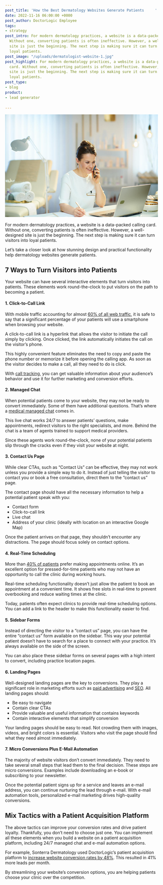```yaml
---
post_title: 'How the Best Dermatology Websites Generate Patients     '
date: 2022-11-16 06:00:00 +0000
post_author: DoctorLogic Employee
tags:
- strategy
post_intro: For modern dermatology practices, a website is a data-packed calling card.
  Without one, converting patients is often ineffective. However, a well-designed
  site is just the beginning. The next step is making sure it can turn visitors into
  loyal patients.
post_image: "/uploads/dermatologist-website-1.jpg"
post_highlight: For modern dermatology practices, a website is a data-packed calling
  card. Without one, converting patients is often ineffective. However, a well-designed
  site is just the beginning. The next step is making sure it can turn visitors into
  loyal patients.
post_type:
- blog
product:
- lead generator

---
```

![](/uploads/dermatologist-website.jpg)

For modern dermatology practices, a website is a data-packed calling card. Without one, converting patients is often ineffective. However, a well-designed site is just the beginning. The next step is making sure it can turn visitors into loyal patients.

Let’s take a closer look at how stunning design and practical functionality help dermatology websites generate patients.

## **7 Ways to Turn Visitors into Patients**

Your website can have several interactive elements that turn visitors into patients. These elements work round-the-clock to put visitors on the path to becoming a patient.

#### **1. Click-to-Call Link**

With mobile traffic accounting for almost [60% of all web traffic](https://www.statista.com/statistics/277125/share-of-website-traffic-coming-from-mobile-devices/), it is safe to say that a significant percentage of your patients will use a smartphone when browsing your website.

A click-to-call link is a hyperlink that allows the visitor to initiate the call simply by clicking. Once clicked, the link automatically initiates the call on the visitor’s phone.

This highly convenient feature eliminates the need to copy and paste the phone number or memorize it before opening the calling app. As soon as the visitor decides to make a call, all they need to do is click.

With [call tracking](https://doctorlogic.com/blog/healthcare-call-tracking.html), you can get valuable information about your audience’s behavior and use it for further marketing and conversion efforts.

#### **2. Managed Chat**

When potential patients come to your website, they may not be ready to convert immediately. Some of them have additional questions. That’s where a [medical managed chat](https://doctorlogic.com/growth-accelerators/medical-managed-chat) comes in.

This live chat works 24/7 to answer patients’ questions, make appointments, redirect visitors to the right specialists, and more. Behind the chat is a team of agents trained to support medical providers.

Since these agents work round-the-clock, none of your potential patients slip through the cracks even if they visit your website at night.

#### **3. Contact Us Page**

While clear CTAs, such as “Contact Us” can be effective, they may not work unless you provide a simple way to do it. Instead of just telling the visitor to contact you or book a free consultation, direct them to the “contact us” page.

The contact page should have all the necessary information to help a potential patient speak with you:

* Contact form
* Click-to-call link
* Live chat
* Address of your clinic (ideally with location on an interactive Google Map)

Once the patient arrives on that page, they shouldn’t encounter any distractions. The page should focus solely on contact options.

#### **4. Real-Time Scheduling**

More than [40% of patients](https://financesonline.com/appointment-scheduling-statistics/) prefer making appointments online. It’s an excellent option for pressed-for-time patients who may not have an opportunity to call the clinic during working hours.

Real-time scheduling functionality doesn’t just allow the patient to book an appointment at a convenient time. It shows free slots in real-time to prevent overbooking and reduce waiting times at the clinic.

Today, patients often expect clinics to provide real-time scheduling options. You can add a link to the header to make this functionality easier to find.

#### **5. Sidebar Forms**

Instead of directing the visitor to a “contact us” page, you can have the entire “contact us” form available on the sidebar. This way your potential patient doesn’t have to search for a place to connect with your practice. It’s always available on the side of the screen.

You can also place these sidebar forms on several pages with a high intent to convert, including practice location pages.

#### **6. Landing Pages**

Well-designed landing pages are the key to conversions. They play a significant role in marketing efforts such as [paid advertising](https://doctorlogic.com/growth-accelerators/medical-paid-advertising) and [SEO](https://doctorlogic.com/medical-seo-search-amplifier). All landing pages should:

* Be easy to navigate
* Contain clear CTAs
* Provide valuable and useful information that contains keywords
* Contain interactive elements that simplify conversion

Your landing pages should be easy to read. Not crowding them with images, videos, and bright colors is essential. Visitors who visit the page should find what they need almost immediately.

#### **7. Micro Conversions Plus E-Mail Automation**

The majority of website visitors don’t convert immediately. They need to take several small steps that lead them to the final decision. These steps are micro conversions. Examples include downloading an e-book or subscribing to your newsletter.

Once the potential patient signs up for a service and leaves an e-mail address, you can continue nurturing the lead through e-mail. With e-mail automation tools, personalized e-mail marketing drives high-quality conversions.

## **Mix Tactics with a Patient Acquisition Platform**

The above tactics can improve your conversion rates and drive patient loyalty. Thankfully, you don’t need to choose just one. You can implement all these elements when you build a website on a patient acquisition platform, including 24/7 managed chat and e-mail automation options.

For example, Sonterra Dermatology used DoctorLogic’s patient acquisition platform to [increase website conversion rates by 48%](https://doctorlogic.com/case-studies/sonterra). This resulted in 41% more leads per month.

By streamlining your website’s conversion options, you are helping patients choose your clinic over the competition.